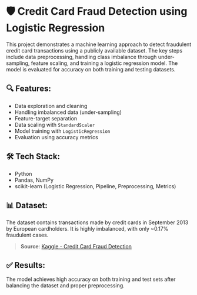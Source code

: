 
# 🛡️ Credit Card Fraud Detection using Logistic Regression

This project demonstrates a machine learning approach to detect fraudulent credit card transactions using a publicly available dataset. The key steps include data preprocessing, handling class imbalance through under-sampling, feature scaling, and training a logistic regression model. The model is evaluated for accuracy on both training and testing datasets.

## 🔍 Features:
- Data exploration and cleaning
- Handling imbalanced data (under-sampling)
- Feature-target separation
- Data scaling with `StandardScaler`
- Model training with `LogisticRegression`
- Evaluation using accuracy metrics

## 🛠️ Tech Stack:
- Python
- Pandas, NumPy
- scikit-learn (Logistic Regression, Pipeline, Preprocessing, Metrics)

## 📊 Dataset:
The dataset contains transactions made by credit cards in September 2013 by European cardholders. It is highly imbalanced, with only ~0.17% fraudulent cases.

> **Source**: [Kaggle - Credit Card Fraud Detection](https://www.kaggle.com/datasets/mlg-ulb/creditcardfraud)

## ✅ Results:
The model achieves high accuracy on both training and test sets after balancing the dataset and proper preprocessing.
